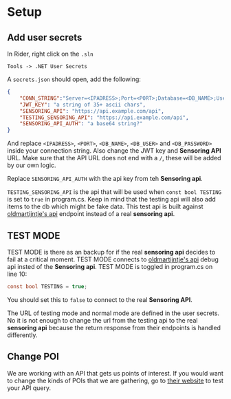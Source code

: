 # Setup

## Add user secrets

In Rider, right click on the `.sln`
```
Tools -> .NET User Secrets
```

A `secrets.json` should open, add the following:
```json
{
    "CONN_STRING":"Server=<IPADRESS>;Port=<PORT>;Database=<DB_NAME>;User=<DB_USER>;Password=<DB_PASSWORD>;",
    "JWT_KEY": "a string of 35+ ascii chars",
    "SENSORING_API": "https://api.example.com/api",
    "TESTING_SENSORING_API": "https://api.example.com/api",
    "SENSORING_API_AUTH": "a base64 string?"
}
```
And replace `<IPADRESS>`, `<PORT>`, `<DB_NAME>`, `<DB_USER>` and `<DB_PASSWORD>` inside your connection string. 
Also change the JWT key and **Sensoring API** URL. Make sure that the API URL does not end with a `/`, these will be added by our own logic.

Replace `SENSORING_API_AUTH` with the api key from teh **Sensoring api**.

`TESTING_SENSORING_API` is the api that will be used when `const bool TESTING` is set to `true` in program.cs. 
Keep in mind that the testing api will also add items to the db which might be fake data. 
This test api is built against [oldmartijntje's api](https://api.oldmartijntje.nl/) endpoint instead of a real **sensoring api**. 

## TEST MODE

TEST MODE is there as an backup for if the real **sensoring api** decides to fail at a critical moment. 
TEST MODE connects to [oldmartijntje's api](https://api.oldmartijntje.nl/) debug api insted of the **Sensoring api**. TEST MODE is toggled in program.cs on line 10:
```cs
const bool TESTING = true;
```

You should set this to `false` to connect to the real **Sensoring API**.

The URL of testing mode and normal mode are defined in the user secrets. 
No it is not enough to change the url from the testing api to the real **sensoring api** because the return response from their endpoints is handled differently.

## Change POI

We are working with an API that gets us points of interest. If you would want to change the kinds of POIs that we are gathering, go to [their website](https://overpass-turbo.eu/#) to test your API query.